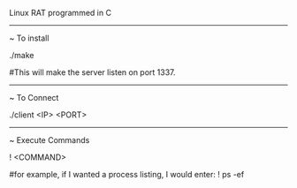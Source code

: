 Linux RAT programmed in C

--------------------------
~ To install

./make

#This will make the server listen on port 1337.


--------------------------
~ To Connect

./client \<IP> \<PORT>

--------------------------
~ Execute Commands

! \<COMMAND>

#for example, if I wanted a process listing, I would enter:
! ps -ef


